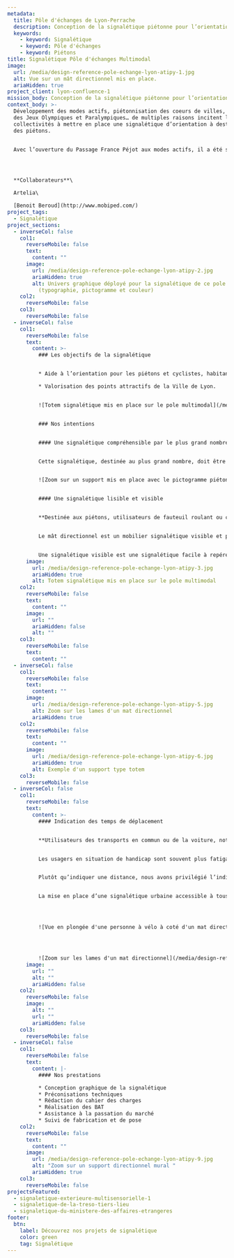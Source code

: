 ```yaml
---
metadata:
  title: Pôle d'échanges de Lyon-Perrache
  description: Conception de la signalétique piétonne pour l’orientation des usagers
  keywords:
    - keyword: Signalétique
    - keyword: Pôle d'échanges
    - keyword: Piétons
title: Signalétique Pôle d'échanges Multimodal
image:
  url: /media/design-reference-pole-echange-lyon-atipy-1.jpg
  alt: Vue sur un mât directionnel mis en place.
  ariaHidden: true
project_client: lyon-confluence-1
mission_body: Conception de la signalétique piétonne pour l’orientation des usagers.
context_body: >-
  Développement des modes actifs, piétonnisation des coeurs de villes, arrivée
  des Jeux Olympiques et Paralympiques… de multiples raisons incitent les
  collectivités à mettre en place une signalétique d’orientation à destination
  des piétons.


  Avec l’ouverture du Passage France Péjot aux modes actifs, il a été souhaité la mise en place d’une signalétique piétonne afin de mieux orienter les usagers aux abords du pôle multimodal de la Gare Perrache.




  **C﻿ollaborateurs**\

  Artelia\

  [Benoit Beroud](http://www.mobiped.com/)
project_tags:
  - Signalétique
project_sections:
  - inverseCol: false
    col1:
      reverseMobile: false
      text:
        content: ""
      image:
        url: /media/design-reference-pole-echange-lyon-atipy-2.jpg
        ariaHidden: true
        alt: Univers graphique déployé pour la signalétique de ce pole d'échange
          (typographie, pictogramme et couleur)
    col2:
      reverseMobile: false
    col3:
      reverseMobile: false
  - inverseCol: false
    col1:
      reverseMobile: false
      text:
        content: >-
          ### Les objectifs de la signalétique


          * Aide à l’orientation pour les piétons et cyclistes, habitants de Lyon ou de passage.

          * Valorisation des points attractifs de la Ville de Lyon.


          ![Totem signalétique mis en place sur le pole multimodal](/media/design-reference-pole-echange-lyon-atipy-3.jpg)


          ### Nos intentions


          #### Une signalétique compréhensible par le plus grand nombre


          Cette signalétique, destinée au plus grand nombre, doit être compréhensible facilement. Nous proposons donc un système simple et intuitif. L’univers graphique cohabite avec les codes visuels de l’environnement&nbsp;: autres supports signalétique, couleurs des mobiliers urbains et revêtements…


          ![Zoom sur un support mis en place avec le pictogramme piéton et l'indication du Métro A à 2 minutes.](/media/design-reference-pole-echange-lyon-atipy-4.jpg)


          #### Une signalétique lisible et visible


          **Destinée aux piétons, utilisateurs de fauteuil roulant ou cyclistes, le jalonnement doit être rapidement lisible. Pour cela, nous utilisons une typographie «**&nbsp;**bâton**&nbsp;**» contrastée avec la couleur de fond.**


          Le mât directionnel est un mobilier signalétique visible et pratique pour indiquer clairement plusieurs directions.


          Une signalétique visible est une signalétique facile à repérer. Le contraste avec l’environnement est donc important, ainsi que sa systématisation. En effet, la signalétique est un support mettant en avant l’identité de la ville. Nous créons ainsi un repère récurrent et un jalonnement systématique. L’essentiel est de maintenir la chaine de l’information continue afin de ne pas créer de rupture dans le cheminement.
      image:
        url: /media/design-reference-pole-echange-lyon-atipy-3.jpg
        ariaHidden: true
        alt: Totem signalétique mis en place sur le pole multimodal
    col2:
      reverseMobile: false
      text:
        content: ""
      image:
        url: ""
        ariaHidden: false
        alt: ""
    col3:
      reverseMobile: false
      text:
        content: ""
  - inverseCol: false
    col1:
      reverseMobile: false
      text:
        content: ""
      image:
        url: /media/design-reference-pole-echange-lyon-atipy-5.jpg
        alt: Zoom sur les lames d'un mat directionnel
        ariaHidden: true
    col2:
      reverseMobile: false
      text:
        content: ""
      image:
        url: /media/design-reference-pole-echange-lyon-atipy-6.jpg
        ariaHidden: true
        alt: Exemple d'un support type totem
    col3:
      reverseMobile: false
  - inverseCol: false
    col1:
      reverseMobile: false
      text:
        content: >-
          #### Indication des temps de déplacement


          **Utilisateurs des transports en commun ou de la voiture, notre perception des distances est parfois faussée. Nous imaginons notre destination plus loin qu’elle ne l’est, ou, à l’inverse, nous estimons que l’arrivée est plus proche qu’en réalité.**


          Les usagers en situation de handicap sont souvent plus fatigables. Savoir dans quel effort physique nous nous engageons est un moyen de rassurer et d’informer.


          Plutôt qu’indiquer une distance, nous avons privilégié l’indication d’un temps de trajet. La notion de distance est plus difficile à percevoir pour certains d’entre nous.


          La mise en place d’une signalétique urbaine accessible à tous participe à l’amélioration du bien-être et du confort d’usage dans l’espace urbain et favorise les déplacements par voies douces.




          ![Vue en plongée d'une personne à vélo à coté d'un mat directionnel ](/media/design-reference-pole-echange-lyon-atipy-7.jpg)




          ![Zoom sur les lames d'un mat directionnel](/media/design-reference-pole-echange-lyon-atipy-8.jpg)
      image:
        url: ""
        alt: ""
        ariaHidden: false
    col2:
      reverseMobile: false
      image:
        alt: ""
        url: ""
        ariaHidden: false
    col3:
      reverseMobile: false
  - inverseCol: false
    col1:
      reverseMobile: false
      text:
        content: |-
          #### Nos prestations

          * Conception graphique de la signalétique
          * Préconisations techniques
          * Rédaction du cahier des charges
          * Réalisation des BAT
          * Assistance à la passation du marché
          * Suivi de fabrication et de pose
    col2:
      reverseMobile: false
      text:
        content: ""
      image:
        url: /media/design-reference-pole-echange-lyon-atipy-9.jpg
        alt: "Zoom sur un support directionnel mural "
        ariaHidden: true
    col3:
      reverseMobile: false
projectsFeatured:
  - signaletique-exterieure-multisensorielle-1
  - signaletique-de-la-treso-tiers-lieu
  - signaletique-du-ministere-des-affaires-etrangeres
footer:
  btn:
    label: Découvrez nos projets de signalétique
    color: green
    tag: Signalétique
---
```

